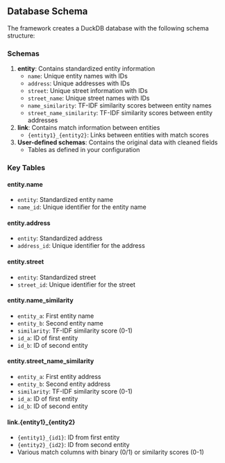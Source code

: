## Database Schema

The framework creates a DuckDB database with the following schema structure:

### Schemas

1. **entity**: Contains standardized entity information
    - `name`: Unique entity names with IDs
    - `address`: Unique addresses with IDs
    - `street`: Unique street information with IDs
    - `street_name`: Unique street names with IDs
    - `name_similarity`: TF-IDF similarity scores between entity names
    - `street_name_similarity`: TF-IDF similarity scores between entity addresses
2. **link**: Contains match information between entities
    - `{entity1}_{entity2}`: Links between entities with match scores
3. **User-defined schemas**: Contains the original data with cleaned fields
    - Tables as defined in your configuration

### Key Tables

#### entity.name

- `entity`: Standardized entity name
- `name_id`: Unique identifier for the entity name


#### entity.address

- `entity`: Standardized address
- `address_id`: Unique identifier for the address


#### entity.street

- `entity`: Standardized street
- `street_id`: Unique identifier for the street


#### entity.name_similarity

- `entity_a`: First entity name
- `entity_b`: Second entity name
- `similarity`: TF-IDF similarity score (0-1)
- `id_a`: ID of first entity
- `id_b`: ID of second entity

#### entity.street_name_similarity
- `entity_a`: First entity address
- `entity_b`: Second entity address
- `similarity`: TF-IDF similarity score (0-1)
- `id_a`: ID of first entity
- `id_b`: ID of second entity


#### link.{entity1}_{entity2}

- `{entity1}_{id1}`: ID from first entity
- `{entity2}_{id2}`: ID from second entity
- Various match columns with binary (0/1) or similarity scores (0-1)
